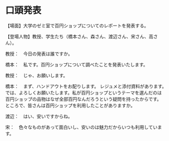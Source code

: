 # 口頭発表

【場面】大学のゼミ室で百円ショップについてのレポートを発表する。

【登場人物】教授、学生たち（橋本さん、森さん、渡辺さん、宋さん、高さん）。

教授：　今日の発表は誰ですか。

橋本：　私です。百円ショップについて調べたことを発表いたします。

教授：　じゃ、お願いします。

橋本：　まず、ハンドアウトをお配りします。
レジュメと添付資料があります。
では、よろしくお願いたします。私が百円ショップというテーマを選んだのは
百円ショップの品物はなぜ全部百円なんだろうという疑問を持ったからです。
ところで、皆さんは百円ショップを利用したことがありますか。

渡辺：　はい、安いですからね。

宋：　色々なものがあって面白いし、安いのは魅力だからいつも利用しています。

